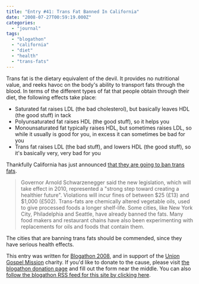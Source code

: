 ```yaml
---
title: "Entry #41: Trans Fat Banned In California"
date: "2008-07-27T00:59:19.000Z"
categories: 
  - "journal"
tags: 
  - "blogathon"
  - "california"
  - "diet"
  - "health"
  - "trans-fats"
---
```


Trans fat is the dietary equivalent of the devil. It provides no nutritional value, and reeks havoc on the body's ability to transport fats through the blood. In terms of the different types of fat that people obtain through their diet, the following effects take place:

- Saturated fat raises LDL (the bad cholesterol), but basically leaves HDL (the good stuff) in tack
- Polyunsaturated fat raises HDL (the good stuff), so it helps you
- Monounsaturated fat typically raises HDL, but sometimes raises LDL, so while it usually is good for you, in excess it can sometimes be bad for you
- Trans fat raises LDL (the bad stuff), and lowers HDL (the good stuff), so it's basically very, very bad for you

Thankfully California has just announced [that they are going to ban trans fats](http://news.bbc.co.uk/2/hi/americas/7526624.stm).

> Governor Arnold Schwarzenegger said the new legislation, which will take effect in 2010, represented a "strong step toward creating a healthier future". Violations will incur fines of between $25 (£13) and $1,000 (£502). Trans-fats are chemically altered vegetable oils, used to give processed foods a longer shelf-life. Some cities, like New York City, Philadelphia and Seattle, have already banned the fats. Many food makers and restaurant chains have also been experimenting with replacements for oils and foods that contain them.

The cities that are banning trans fats should be commended, since they have serious health effects.

This entry was written for [Blogathon 2008](http://www.migratorynerd.com/tag/blogathon), and in support of the [Union Gospel Mission](http://ugm.ca) charity. If you'd like to donate to the cause, please visit [the blogathon donation page](http://miss604.com/blogathon) and fill out the form near the middle. You can also [follow the blogathon RSS feed for this site by clicking here](http://www.migratorynerd.com/tag/blogathon/feed).
